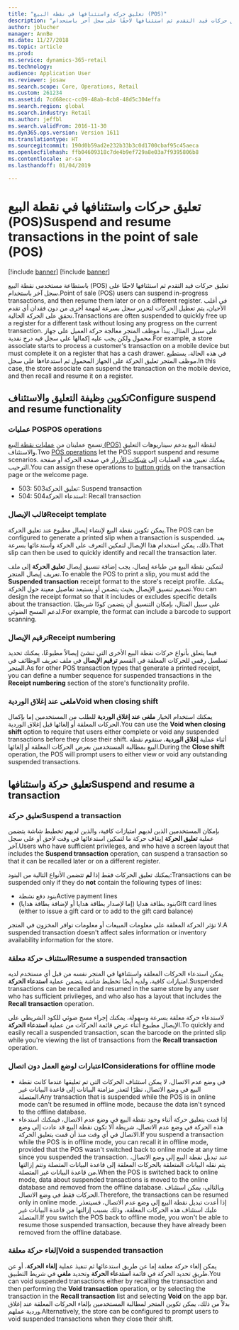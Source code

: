 ```yaml
---
title: "تعليق حركة واستئنافها في نقطة البيع (POS)"
description: "يشرح هذا الموضوع كيف يستطيع المستخدمون تعليق حركات قيد التقدم ثم استئنافها لاحقًا على سجل آخر باستخدام Microsoft Dynamics 365 for Retail."
author: jblucher
manager: AnnBe
ms.date: 11/27/2018
ms.topic: article
ms.prod: 
ms.service: dynamics-365-retail
ms.technology: 
audience: Application User
ms.reviewer: josaw
ms.search.scope: Core, Operations, Retail
ms.custom: 261234
ms.assetid: 7cd68ecc-cc09-48ab-8cb8-48d5c304effa
ms.search.region: global
ms.search.industry: Retail
ms.author: jeffbl
ms.search.validFrom: 2016-11-30
ms.dyn365.ops.version: Version 1611
ms.translationtype: HT
ms.sourcegitcommit: 190d0b59ad2e232b33b3c0d1700cbaf95c45aeca
ms.openlocfilehash: ffb04609318c7de4b9ef729a8e03a7f9395806b8
ms.contentlocale: ar-sa
ms.lasthandoff: 01/04/2019

---
```


# <a name="suspend-and-resume-transactions-in-the-point-of-sale-pos"></a><span data-ttu-id="8d22c-103">تعليق حركات واستئنافها في نقطة البيع (POS)</span><span class="sxs-lookup"><span data-stu-id="8d22c-103">Suspend and resume transactions in the point of sale (POS)</span></span>

[!include [banner](includes/banner.md)]
[!include [banner](includes/preview-banner.md)]

<span data-ttu-id="8d22c-104">باستطاعة مستخدمي نقطة البيع (POS) تعليق حركات قيد التقدم ثم استئنافها لاحقًا على سجل آخر باستخدام.</span><span class="sxs-lookup"><span data-stu-id="8d22c-104">Point of sale (POS) users can suspend in-progress transactions, and then resume them later or on a different register.</span></span> <span data-ttu-id="8d22c-105">في أغلب الأحيان، يتم تعطيل الحركات لتحرير سجل بسرعة لمهمة أخرى من دون فقدان أي تقدم تحقق على الحركة الحالية.</span><span class="sxs-lookup"><span data-stu-id="8d22c-105">Transactions are often suspended to quickly free up a register for a different task without losing any progress on the current transaction.</span></span> <span data-ttu-id="8d22c-106">على سبيل المثال، يبدأ موظف المتجر معالجة حركة العميل على جهاز محمول ولكن يجب عليه إكمالها على سجل فيه درج نقدية‬‬.</span><span class="sxs-lookup"><span data-stu-id="8d22c-106">For example, a store associate starts to process a customer's transaction on a mobile device but must complete it on a register that has a cash drawer.</span></span> <span data-ttu-id="8d22c-107">في هذه الحالة، يستطيع موظف المتجر تعليق الحركة على الجهاز المحمول ثم استدعاءها على سجل.</span><span class="sxs-lookup"><span data-stu-id="8d22c-107">In this case, the store associate can suspend the transaction on the mobile device, and then recall and resume it on a register.</span></span>

## <a name="configure-suspend-and-resume-functionality"></a><span data-ttu-id="8d22c-108">تكوين وظيفة التعليق والاستئناف</span><span class="sxs-lookup"><span data-stu-id="8d22c-108">Configure suspend and resume functionality</span></span>

### <a name="pos-operations"></a><span data-ttu-id="8d22c-109">عمليات POS</span><span class="sxs-lookup"><span data-stu-id="8d22c-109">POS operations</span></span>

<span data-ttu-id="8d22c-110">تسمح عمليتان من [عمليات نقطة البيع (POS)](pos-operations.md) لنقطة البيع بدعم سيناريوهات التعليق والاستئناف.</span><span class="sxs-lookup"><span data-stu-id="8d22c-110">Two [POS operations](pos-operations.md) let the POS support suspend and resume scenarios.</span></span> <span data-ttu-id="8d22c-111">يمكنك تعيين هذه العمليات إلى [شبكات الأزرار](pos-screen-layouts.md) في صفحة الحركة أو صفحة الترحيب.</span><span class="sxs-lookup"><span data-stu-id="8d22c-111">You can assign these operations to [button grids](pos-screen-layouts.md) on the transaction page or the welcome page.</span></span>

- <span data-ttu-id="8d22c-112">503: تعليق الحركة</span><span class="sxs-lookup"><span data-stu-id="8d22c-112">503: Suspend transaction</span></span>
- <span data-ttu-id="8d22c-113">504: استدعاء الحركة</span><span class="sxs-lookup"><span data-stu-id="8d22c-113">504: Recall transaction</span></span>

### <a name="receipt-template"></a><span data-ttu-id="8d22c-114">قالب الإيصال</span><span class="sxs-lookup"><span data-stu-id="8d22c-114">Receipt template</span></span>

<span data-ttu-id="8d22c-115">يمكن تكوين نقطة البيع لإنشاء إيصال مطبوع عند تعليق الحركة.</span><span class="sxs-lookup"><span data-stu-id="8d22c-115">The POS can be configured to generate a printed slip when a transaction is suspended.</span></span> <span data-ttu-id="8d22c-116">بعد ذلك، يمكن استخدام هذا الإيصال لتمكين التعرف على الحركة واستدعائها بسرعة.</span><span class="sxs-lookup"><span data-stu-id="8d22c-116">That slip can then be used to quickly identify and recall the transaction later.</span></span>

<span data-ttu-id="8d22c-117">لتمكين نقطة البيع من طباعة إيصال، يجب إضافة تنسيق إيصال **تعليق الحركة** إلى ملف تعريف إيصال المتجر.</span><span class="sxs-lookup"><span data-stu-id="8d22c-117">To enable the POS to print a slip, you must add the **Suspended transaction** receipt format to the store's receipt profile.</span></span> <span data-ttu-id="8d22c-118">يمكنك تصميم تنسيق الإيصال بحيث يتضمن أو يستبعد تفاصيل معينة حول الحركة.</span><span class="sxs-lookup"><span data-stu-id="8d22c-118">You can design the receipt format so that it includes or excludes specific details about the transaction.</span></span> <span data-ttu-id="8d22c-119">على سبيل المثال، بإمكان التنسيق أن يتضمن كودًا شريطيًا لدعم المسح الضوئي.</span><span class="sxs-lookup"><span data-stu-id="8d22c-119">For example, the format can include a barcode to support scanning.</span></span>

### <a name="receipt-numbering"></a><span data-ttu-id="8d22c-120">ترقيم الإيصال</span><span class="sxs-lookup"><span data-stu-id="8d22c-120">Receipt numbering</span></span>

<span data-ttu-id="8d22c-121">فيما يتعلق بأنواع حركات نقطة البيع الأخرى التي تنشئ إيصالاً مطبوعًا، يمكنك تحديد تسلسل رقمي للحركات المعلقة في القسم **ترقيم الإيصال** في ملف تعريف الوظائف في المتجر.</span><span class="sxs-lookup"><span data-stu-id="8d22c-121">As for other POS transaction types that generate a printed receipt, you can define a number sequence for suspended transactions in the **Receipt numbering** section of the store's functionality profile.</span></span>

### <a name="void-when-closing-shift"></a><span data-ttu-id="8d22c-122">ملغى عند إغلاق الوردية</span><span class="sxs-lookup"><span data-stu-id="8d22c-122">Void when closing shift</span></span>

<span data-ttu-id="8d22c-123">يمكنك استخدام الخيار **ملغى عند إغلاق الوردية‬** للطلب من المستخدمين إما بإكمال الحركات المعلقة أو إلغائها قبل إغلاق الوردية.</span><span class="sxs-lookup"><span data-stu-id="8d22c-123">You can use the **Void when closing shift** option to require that users either complete or void any suspended transactions before they close their shift.</span></span> <span data-ttu-id="8d22c-124">أثناء عملية **إغلاق الوردية**، ستقوم نقطة البيع بمطالبة المستخدمين بعرض الحركات المعلقة أو إلغائها.</span><span class="sxs-lookup"><span data-stu-id="8d22c-124">During the **Close shift** operation, the POS will prompt users to either view or void any outstanding suspended transactions.</span></span>

## <a name="suspend-and-resume-a-transaction"></a><span data-ttu-id="8d22c-125">تعليق حركة واستئنافها</span><span class="sxs-lookup"><span data-stu-id="8d22c-125">Suspend and resume a transaction</span></span>

### <a name="suspend-a-transaction"></a><span data-ttu-id="8d22c-126">تعليق حركة</span><span class="sxs-lookup"><span data-stu-id="8d22c-126">Suspend a transaction</span></span>

<span data-ttu-id="8d22c-127">بإمكان المستخدمين الذين لديهم امتيازات كافية، والذين لديهم تخطيط شاشة يتضمن عملية **تعليق الحركة** إيقاف حركة ما لتمكين استدعائها في وقت لاحق أو على سجل آخر.</span><span class="sxs-lookup"><span data-stu-id="8d22c-127">Users who have sufficient privileges, and who have a screen layout that includes the **Suspend transaction** operation, can suspend a transaction so that it can be recalled later or on a different register.</span></span>

<span data-ttu-id="8d22c-128">يمكنك تعليق الحركات فقط إذا **لم** تتضمن الأنواع التالية من البنود:</span><span class="sxs-lookup"><span data-stu-id="8d22c-128">Transactions can be suspended only if they do **not** contain the following types of lines:</span></span>

- <span data-ttu-id="8d22c-129">بنود دفع نشطة</span><span class="sxs-lookup"><span data-stu-id="8d22c-129">Active payment lines</span></span>
- <span data-ttu-id="8d22c-130">بنود بطاقة هدايا (إما لإصدار بطاقة هدايا أو لإضافة بطاقة هدايا)</span><span class="sxs-lookup"><span data-stu-id="8d22c-130">Gift card lines (either to issue a gift card or to add to the gift card balance)</span></span>

<span data-ttu-id="8d22c-131">لا تؤثر الحركة المعلقة على معلومات المبيعات أو معلومات توافر المخزون في المتجر.</span><span class="sxs-lookup"><span data-stu-id="8d22c-131">A suspended transaction doesn't affect sales information or inventory availability information for the store.</span></span>

### <a name="resume-a-suspended-transaction"></a><span data-ttu-id="8d22c-132">استئناف حركة معلقة</span><span class="sxs-lookup"><span data-stu-id="8d22c-132">Resume a suspended transaction</span></span>

<span data-ttu-id="8d22c-133">يمكن استدعاء الحركات المعلقة واستئنافها في المتجر نفسه من قبل أي مستخدم لديه امتيازات كافية، ولديه أيضًا تخطيط شاشة يتضمن عملية **استدعاء الحركة**.</span><span class="sxs-lookup"><span data-stu-id="8d22c-133">Suspended transactions can be recalled and resumed in the same store by any user who has sufficient privileges, and who also has a layout that includes the **Recall transaction** operation.</span></span>

<span data-ttu-id="8d22c-134">لاستدعاء حركة معلقة بسرعة وسهولة، يمكنك إجراء مسح ضوئي للكود الشريطي على الإيصال مطبوع أثناء عرض قائمة الحركات من عملية **استدعاء الحركة**.</span><span class="sxs-lookup"><span data-stu-id="8d22c-134">To quickly and easily recall a suspended transaction, scan the barcode on the printed slip while you're viewing the list of transactions from the **Recall transaction** operation.</span></span>

### <a name="considerations-for-offline-mode"></a><span data-ttu-id="8d22c-135">اعتبارات لوضع العمل دون اتصال</span><span class="sxs-lookup"><span data-stu-id="8d22c-135">Considerations for offline mode</span></span>

- <span data-ttu-id="8d22c-136">في وضع عدم الاتصال، لا يمكن استئناف الحركات التي تم تعليقها عندما كانت نقطة البيع في وضع الاتصال، نظرًا لتعذر مزامنة البيانات إلى قاعدة البيانات غير المتصلة.</span><span class="sxs-lookup"><span data-stu-id="8d22c-136">Any transaction that is suspended while the POS is in online mode can't be resumed in offline mode, because the data isn't synced to the offline database.</span></span>
- <span data-ttu-id="8d22c-137">إذا قمت بتعليق حركة أثناء وجود نقطة البيع في وضع عدم الاتصال، فيمكنك استدعاء هذه الحركة في وضع عدم الاتصال، شريطة ألا تكون نقطة البيع قد عادت إلى وضع الاتصال في أي وقت منذ أن قمت بتعليق الحركة.</span><span class="sxs-lookup"><span data-stu-id="8d22c-137">If you suspend a transaction while the POS is in offline mode, you can recall it in offline mode, provided that the POS wasn't switched back to online mode at any time since you suspended the transaction.</span></span> <span data-ttu-id="8d22c-138">عند تبديل نقطة البيع إلى وضع الاتصال، يتم نقله البيانات المتعلقة بالحركات المعلقة إلى قاعدة البيانات المتصلة وتتم إزالتها من قاعدة البيانات غير المتصلة.</span><span class="sxs-lookup"><span data-stu-id="8d22c-138">When the POS is switched back to online mode, data about suspended transactions is moved to the online database and removed from the offline database.</span></span> <span data-ttu-id="8d22c-139">وبالتالي، يمكن استئناف الحركات فقط في وضع الاتصال.</span><span class="sxs-lookup"><span data-stu-id="8d22c-139">Therefore, the transactions can be resumed only in online mode.</span></span> <span data-ttu-id="8d22c-140">إذا أعدت تبديل نقطة البيع إلى وضع عدم الاتصال، فسيتعذر عليك استئناف هذه الحركات المعلقة، وذلك بسبب إزالتها من قاعدة البيانات غير المتصلة.</span><span class="sxs-lookup"><span data-stu-id="8d22c-140">If you switch the POS back to offline mode, you won't be able to resume those suspended transaction, because they have already been removed from the offline database.</span></span>

### <a name="void-a-suspended-transaction"></a><span data-ttu-id="8d22c-141">إلغاء حركة معلقة</span><span class="sxs-lookup"><span data-stu-id="8d22c-141">Void a suspended transaction</span></span>

<span data-ttu-id="8d22c-142">يمكن إلغاء حركة معلقة إما عن طريق استدعائها ثم تنفيذ عملية **إلغاء الحركة**، أو عن طريق تحديد الحركة في قائمة **استدعاء الحركة** وتحديد **ملغي** في شريط التطبيق.</span><span class="sxs-lookup"><span data-stu-id="8d22c-142">You can void suspended transactions either by recalling the transaction and then performing the **Void transaction** operation, or by selecting the transaction in the **Recall transaction** list and selecting **Void** on the app bar.</span></span> <span data-ttu-id="8d22c-143">بدلاً من ذلك، يمكن تكوين المتجر لمطالبة المستخدمين بإلغاء الحركات المعلقة عند إغلاق وردية عملهم.</span><span class="sxs-lookup"><span data-stu-id="8d22c-143">Alternatively, the store can be configured to prompt users to void suspended transactions when they close their shift.</span></span>

